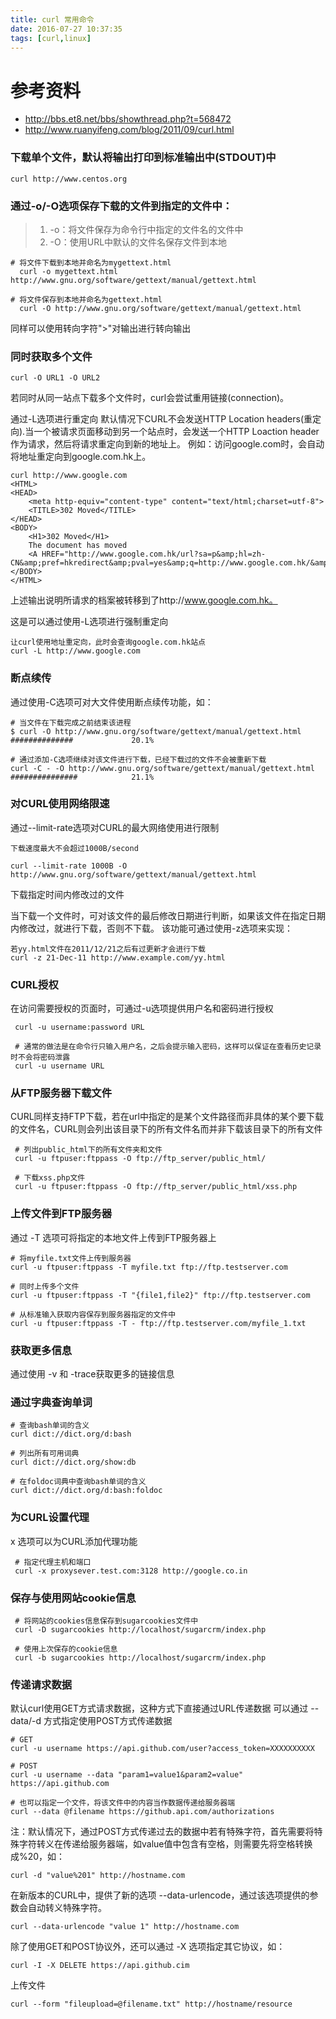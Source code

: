 ```yaml
---
title: curl 常用命令
date: 2016-07-27 10:37:35
tags: [curl,linux]
---
```


# 参考资料

- http://bbs.et8.net/bbs/showthread.php?t=568472
- http://www.ruanyifeng.com/blog/2011/09/curl.html


### 下载单个文件，默认将输出打印到标准输出中(STDOUT)中

	curl http://www.centos.org

### 通过-o/-O选项保存下载的文件到指定的文件中：
> 1. -o：将文件保存为命令行中指定的文件名的文件中
> 1. -O：使用URL中默认的文件名保存文件到本地

	# 将文件下载到本地并命名为mygettext.html
	  curl -o mygettext.html http://www.gnu.org/software/gettext/manual/gettext.html
	 
	# 将文件保存到本地并命名为gettext.html
	  curl -O http://www.gnu.org/software/gettext/manual/gettext.html

同样可以使用转向字符">"对输出进行转向输出

### 同时获取多个文件

	curl -O URL1 -O URL2

若同时从同一站点下载多个文件时，curl会尝试重用链接(connection)。

通过-L选项进行重定向
默认情况下CURL不会发送HTTP Location headers(重定向).当一个被请求页面移动到另一个站点时，会发送一个HTTP Loaction header作为请求，然后将请求重定向到新的地址上。
例如：访问google.com时，会自动将地址重定向到google.com.hk上。

	curl http://www.google.com
	<HTML>
	<HEAD>
	    <meta http-equiv="content-type" content="text/html;charset=utf-8">
	    <TITLE>302 Moved</TITLE>
	</HEAD>
	<BODY>
	    <H1>302 Moved</H1>
	    The document has moved
	    <A HREF="http://www.google.com.hk/url?sa=p&amp;hl=zh-CN&amp;pref=hkredirect&amp;pval=yes&amp;q=http://www.google.com.hk/&amp;ust=1379402837567135amp;usg=AFQjCNF3o7umf3jyJpNDPuF7KTibavE4aA">here</A>.
	</BODY>
	</HTML>

上述输出说明所请求的档案被转移到了http://www.google.com.hk。

这是可以通过使用-L选项进行强制重定向

	让curl使用地址重定向，此时会查询google.com.hk站点
	curl -L http://www.google.com

### 断点续传

通过使用-C选项可对大文件使用断点续传功能，如：

	# 当文件在下载完成之前结束该进程
	$ curl -O http://www.gnu.org/software/gettext/manual/gettext.html
	##############             20.1%
	
	# 通过添加-C选项继续对该文件进行下载，已经下载过的文件不会被重新下载
	curl -C - -O http://www.gnu.org/software/gettext/manual/gettext.html
	###############            21.1%

### 对CURL使用网络限速

通过--limit-rate选项对CURL的最大网络使用进行限制

	下载速度最大不会超过1000B/second
	 
	curl --limit-rate 1000B -O http://www.gnu.org/software/gettext/manual/gettext.html

下载指定时间内修改过的文件

当下载一个文件时，可对该文件的最后修改日期进行判断，如果该文件在指定日期内修改过，就进行下载，否则不下载。
该功能可通过使用-z选项来实现：

	若yy.html文件在2011/12/21之后有过更新才会进行下载
	curl -z 21-Dec-11 http://www.example.com/yy.html

### CURL授权

在访问需要授权的页面时，可通过-u选项提供用户名和密码进行授权

	 curl -u username:password URL
	 
	 # 通常的做法是在命令行只输入用户名，之后会提示输入密码，这样可以保证在查看历史记录时不会将密码泄露
	 curl -u username URL

### 从FTP服务器下载文件

CURL同样支持FTP下载，若在url中指定的是某个文件路径而非具体的某个要下载的文件名，CURL则会列出该目录下的所有文件名而并非下载该目录下的所有文件

	 # 列出public_html下的所有文件夹和文件
	 curl -u ftpuser:ftppass -O ftp://ftp_server/public_html/
	 
	 # 下载xss.php文件
	 curl -u ftpuser:ftppass -O ftp://ftp_server/public_html/xss.php


### 上传文件到FTP服务器

通过 -T 选项可将指定的本地文件上传到FTP服务器上

	# 将myfile.txt文件上传到服务器
	curl -u ftpuser:ftppass -T myfile.txt ftp://ftp.testserver.com
	
	# 同时上传多个文件
	curl -u ftpuser:ftppass -T "{file1,file2}" ftp://ftp.testserver.com
	
	# 从标准输入获取内容保存到服务器指定的文件中
	curl -u ftpuser:ftppass -T - ftp://ftp.testserver.com/myfile_1.txt

### 获取更多信息

通过使用 -v 和 -trace获取更多的链接信息

### 通过字典查询单词

	# 查询bash单词的含义
	curl dict://dict.org/d:bash
	
	# 列出所有可用词典
	curl dict://dict.org/show:db
	
	# 在foldoc词典中查询bash单词的含义
	curl dict://dict.org/d:bash:foldoc

### 为CURL设置代理

x 选项可以为CURL添加代理功能

	 # 指定代理主机和端口
	 curl -x proxysever.test.com:3128 http://google.co.in

### 保存与使用网站cookie信息

	 # 将网站的cookies信息保存到sugarcookies文件中
	 curl -D sugarcookies http://localhost/sugarcrm/index.php
	 
	 # 使用上次保存的cookie信息
	 curl -b sugarcookies http://localhost/sugarcrm/index.php

### 传递请求数据

默认curl使用GET方式请求数据，这种方式下直接通过URL传递数据
可以通过 --data/-d 方式指定使用POST方式传递数据

	# GET
	curl -u username https://api.github.com/user?access_token=XXXXXXXXXX
	
	# POST
	curl -u username --data "param1=value1&param2=value" https://api.github.com
	
	# 也可以指定一个文件，将该文件中的内容当作数据传递给服务器端
	curl --data @filename https://github.api.com/authorizations

注：默认情况下，通过POST方式传递过去的数据中若有特殊字符，首先需要将特殊字符转义在传递给服务器端，如value值中包含有空格，则需要先将空格转换成%20，如：

	curl -d "value%201" http://hostname.com

在新版本的CURL中，提供了新的选项 --data-urlencode，通过该选项提供的参数会自动转义特殊字符。

	curl --data-urlencode "value 1" http://hostname.com

除了使用GET和POST协议外，还可以通过 -X 选项指定其它协议，如：

	curl -I -X DELETE https://api.github.cim

上传文件

	curl --form "fileupload=@filename.txt" http://hostname/resource
